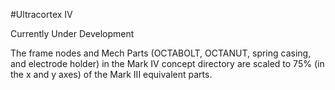 #Ultracortex IV

Currently Under Development

The frame nodes and Mech Parts (OCTABOLT, OCTANUT, spring casing, and electrode holder) in the Mark IV concept directory are scaled to 75% (in the x and y axes) of the Mark III equivalent parts.